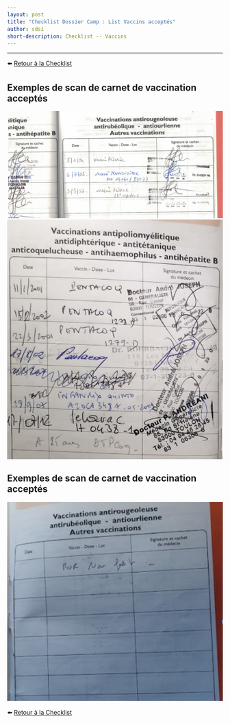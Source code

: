 ```yaml
---
layout: post
title: "Checklist Dossier Camp : List Vaccins acceptés"
author: sdsi
short-description: Checklist -- Vaccins
---
```


-----

:arrow_left: [Retour à la Checklist](../checklist.md)

## Exemples de scan de carnet de vaccination acceptés

<img src="../../assets/camps/checklist/vaccins/vaccinOK-1.png"  class="imgCenter">

<img src="../../assets/camps/checklist/vaccins/vaccinOK-2.png"  class="imgCenter">

## Exemples de scan de carnet de vaccination acceptés

<img src="../../assets/camps/checklist/vaccins/vaccinNonOK-1.png"  class="imgCenter">

:arrow_left: [Retour à la Checklist](../checklist.md)